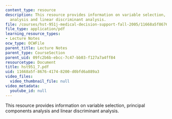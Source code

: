 ```yaml
---
content_type: resource
description: This resource provides information on variable selection, principal components
  analysis and linear discriminant analysis.
file: /courses/hst-951j-medical-decision-support-fall-2005/11668a5f867641748200d0bfd6a889a3_hst951_7.pdf
file_type: application/pdf
learning_resource_types:
- Lecture Notes
ocw_type: OCWFile
parent_title: Lecture Notes
parent_type: CourseSection
parent_uid: 09fc2b6b-ebcc-7c47-bb03-f127a7a4ff84
resourcetype: Document
title: hst951_7.pdf
uid: 11668a5f-8676-4174-8200-d0bfd6a889a3
video_files:
  video_thumbnail_file: null
video_metadata:
  youtube_id: null
---
```

This resource provides information on variable selection, principal components analysis and linear discriminant analysis.

